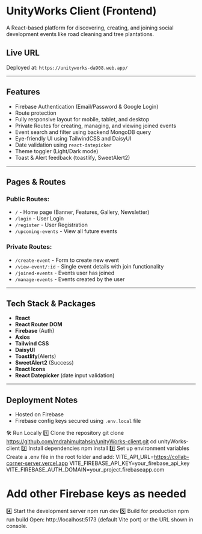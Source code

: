 # UnityWorks Client (Frontend)

A React-based platform for discovering, creating, and joining social development events like road cleaning and tree plantations.

## Live URL

Deployed at: `https://unityworks-da908.web.app/`

---

## Features

* Firebase Authentication (Email/Password & Google Login)
* Route protection
* Fully responsive layout for mobile, tablet, and desktop
* Private Routes for creating, managing, and viewing joined events
* Event search and filter using backend MongoDB query
* Eye-friendly UI using TailwindCSS and DaisyUI
* Date validation using `react-datepicker`
* Theme toggler (Light/Dark mode)
* Toast & Alert feedback (toastlify, SweetAlert2)

---

## Pages & Routes

### Public Routes:

* `/` - Home page (Banner, Features, Gallery, Newsletter)
* `/login` - User Login
* `/register` - User Registration
* `/upcoming-events` - View all future events

### Private Routes:

* `/create-event` - Form to create new event
* `/view-event/:id` - Single event details with join functionality
* `/joined-events` - Events user has joined
* `/manage-events` - Events created by the user

---

## Tech Stack & Packages

* **React**
* **React Router DOM**
* **Firebase** (Auth)
* **Axios**
* **Tailwind CSS**
* **DaisyUI**
* **Toastlify**(Alerts)
* **SweetAlert2** (Success)
* **React Icons**
* **React Datepicker** (date input validation)

---

## Deployment Notes

* Hosted on Firebase
* Firebase config keys secured using `.env.local` file


🛠 Run Locally
1️⃣ Clone the repository
git clone https://github.com/mdrahimultahsin/unityWorks-client.git
cd unityWorks-client
2️⃣ Install dependencies
npm install
3️⃣ Set up environment variables
Create a .env file in the root folder and add:
VITE_API_URL=https://collab-corner-server.vercel.app
VITE_FIREBASE_API_KEY=your_firebase_api_key
VITE_FIREBASE_AUTH_DOMAIN=your_project.firebaseapp.com
# Add other Firebase keys as needed
4️⃣ Start the development server
npm run dev
5️⃣ Build for production
npm run build
Open: http://localhost:5173 (default Vite port) or the URL shown in console.
